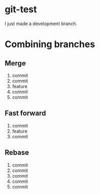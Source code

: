# git-test

I just made a development branch.

# Combining branches

## Merge

1. commit
2. commit
3. feature
4. commit
5. commit

## Fast forward

1. commit
2. feature
3. commit

## Rebase

1. commit
2. commit
3. commit
4. commit
5. commit
